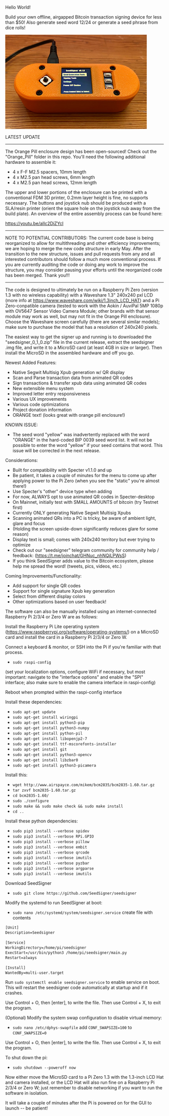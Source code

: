 Hello World!

Build your own offline, airgapped Bitcoin transaction signing device for less than $50! Also generate seed word 12/24 or generate a seed phrase from dice rolls!

![Image of SeedSigner in an Orange Pill enclosure](https://github.com/SeedSigner/seedsigner/blob/main/Orange_Pill.JPG)

LATEST UPDATE
------ ------

The Orange Pill enclosure design has been open-sourced! Check out the "Orange_Pill" folder in this repo. You'll need the following additional hardware to assemble it:

* 4 x F-F M2.5 spacers, 10mm length
* 4 x M2.5 pan head screws, 6mm length
* 4 x M2.5 pan head screws, 12mm length

The upper and lower portions of the enclosure can be printed with a conventional FDM 3D printer, 0.2mm layer height is fine, no supports necessary. The buttons and joystick nub should be produced with a SLA/resin printer (orient the square hole on the joystick nub away from the build plate). An overview of the entire assembly process can be found here:

https://youtu.be/aIIc2DiZYcI

---------------
NOTE TO POTENTIAL CONTRIBUTORS: The current code base is being reorganized to allow for multithreading and other efficiency improvements; we are hoping to merge the new code structure in early May. After the transition to the new structure, issues and pull requests from any and all interested contributors should follow a much more conventional process. If you are currently auditing the code or doing any work to improve the structure, you may consider pausing your efforts until the reorganized code has been merged. Thank you!!!

---------------

The code is designed to ultimately be run on a Raspberry Pi Zero (version 1.3 with no wireless capability) with a Waveshare 1.3" 240x240 pxl LCD (more info at https://www.waveshare.com/wiki/1.3inch_LCD_HAT) and a Pi Zero-conpatible camera (tested to work with the Aokin / AuviPal 5MP 1080p with OV5647 Sensor Video Camera Module; other brands with that sensor module may work as well, but may not fit in the Orange Pill enclosure). Choose the Waveshare screen carefully (there are several similar models); make sure to purchase the model that has a resolution of 240x240 pixels.

The easiest way to get the signer up and running is to downloaded the "seedsigner_0_1_0.zip" file in the current release, extract the seedsigner .img file, and write it to a MicroSD card (at least 4GB in size or larger). Then install the MicroSD in the assembled hardware and off you go.

Newest Added Features:
* Native Segwit Multisig Xpub generation w/ QR display
* Scan and Parse transaction data from animated QR codes
* Sign transactions & transfer xpub data using animated QR codes
* New extensible menu system
* Improved letter entry responsiveness
* Various UX improvements
* Various code optimizations
* Project donation information
* ORANGE text! (looks great with orange pill enclosure!)

KNOWN ISSUE:
* The seed word "yellow" was inadvertently replaced with the word "ORANGE" in the hard-coded BIP 0039 seed word list. It will not be possible to enter the word "yellow" if your seed contains that word. This issue will be corrected in the next release.

Considerations:
* Built for compatibility with Specter v1.1.0 and up
* Be patient, it takes a couple of minutes for the menu to come up after applying power to the Pi Zero (when you see the "static" you're almost there!)
* Use Specter's "other" device type when adding
* For now, ALWAYS opt to use animated QR codes in Specter-desktop
* On Mainnet, initially test with SMALL AMOUNTS of bitcoin (try Testnet first)
* Currently ONLY generating Native Segwit Multisig Xpubs
* Scanning animated QRs into a PC is tricky, be aware of ambient light, glare and focus
* (Holding the screen upside-down significantly reduces glare for some reason)
* Display text is small; comes with 240x240 territory but ever trying to optimize
* Check out our "seedsigner" telegram community for community help / feedback: (https://t.me/joinchat/GHNuc_nhNQjLPWsS)
* If you think SeedSigner adds value to the Bitcoin ecosystem, please help me spread the word! (tweets, pics, videos, etc.)

Coming Improvements/Functionality:
* Add support for single QR codes
* Support for single signature Xpub key generation
* Select from different display colors
* Other optimizations based on user feedback!

The software can also be manually installed using an internet-connected Raspberry Pi 2/3/4 or Zero W are as follows:

Install the Raspberry Pi Lite operating system (https://www.raspberrypi.org/software/operating-systems/) on a MicroSD card and install the card in a Raspberry Pi 2/3/4 or Zero W.

Connect a keyboard & monitor, or SSH into the Pi if you're familiar with that process.

* `sudo raspi-config`

(set your localization options, configure WiFi if necessary, but most important: navigate to the "interface options" and enable the "SPI" interface; also make sure to enable the camera interface in raspi-config)

Reboot when prompted within the raspi-config interface

Install these dependencies:
* `sudo apt-get update`
* `sudo apt-get install wiringpi`
* `sudo apt-get install python3-pip`
* `sudo apt-get install python3-numpy`
* `sudo apt-get install python-pil`
* `sudo apt-get install libopenjp2-7`
* `sudo apt-get install ttf-mscorefonts-installer`
* `sudo apt-get install git`
* `sudo apt-get install python3-opencv`
* `sudo apt-get install libzbar0`
* `sudo apt-get install python3-picamera`

Install this:
* `wget http://www.airspayce.com/mikem/bcm2835/bcm2835-1.60.tar.gz`
* `tar zxvf bcm2835-1.60.tar.gz`
* `cd bcm2835-1.60/`
* `sudo ./configure`
* `sudo make && sudo make check && sudo make install`
* `cd ..`

Install these python dependencies:
* `sudo pip3 install --verbose spidev`
* `sudo pip3 install --verbose RPi.GPIO`
* `sudo pip3 install --verbose pillow`
* `sudo pip3 install --verbose embit`
* `sudo pip3 install --verbose qrcode`
* `sudo pip3 install --verbose imutils`
* `sudo pip3 install --verbose pyzbar`
* `sudo pip3 install --verbose argparse`
* `sudo pip3 install --verbose imutils`

Download SeedSigner
* `sudo git clone https://github.com/SeedSigner/seedsigner`

Modify the systemd to run SeedSigner at boot:
* `sudo nano /etc/systemd/system/seedsigner.service`
create file with contents
```
[Unit]
Description=Seedsigner

[Service]
WorkingDirectory=/home/pi/seedsigner
ExecStart=/usr/bin/python3 /home/pi/seedsigner/main.py
Restart=always

[Install]
WantedBy=multi-user.target
```
Run `sudo systemctl enable seedsigner.service` to enable service on boot. This will restart the seedsigner code automatically at startup and if it crashes.

Use Control + O, then [enter], to write the file.
Then use Control + X, to exit the program.

(Optional) Modify the system swap configuration to disable virtual memory:
* `sudo nano /etc/dphys-swapfile`
add `CONF_SWAPSIZE=100` to `CONF_SWAPSIZE=0`

Use Control + O, then [enter], to write the file.
Then use Control + X, to exit the program.

To shut down the pi:
* `sudo shutdown --poweroff now`

Now either move the MicroSD card to a Pi Zero 1.3 with the 1.3-inch LCD Hat and camera installed, or the LCD Hat will also run fine on a Raspberry Pi 2/3/4 or Zero W; just remember to disable networking if you want to run the software in isolation.

It will take a couple of minutes after the Pi is powered on for the GUI to launch -- be patient!
